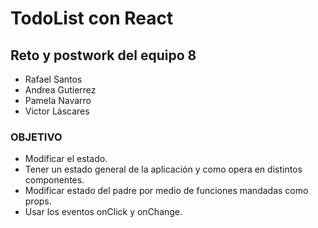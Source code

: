 # TodoList con React
## Reto y postwork del equipo 8
- Rafael Santos
- Andrea Gutierrez
- Pamela Navarro
- Victor Láscares

### OBJETIVO
- Modificar el estado.
- Tener un estado general de la aplicación y como opera en distintos componentes.
- Modificar estado del padre por medio de funciones mandadas como props.
- Usar los eventos onClick y onChange.

